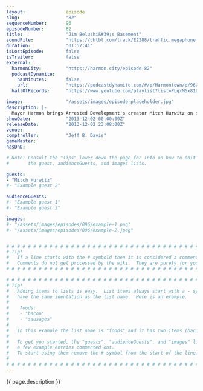 ```yaml
---
layout:               episode
slug:                 "82"
sequenceNumber:       96
episodeNumber:        82
title:                "Jim Belushi&#39;s Basement"
soundFile:            "https://chtbl.com/track/E2288/traffic.megaphone.fm/STA5496750200.mp3?updated=1555715359"
duration:             "01:57:41"
isLostEpisode:        false
isTrailer:            false
external:
  harmonCity:         "https://harmon.city/episode-82"
  podcastDynamite:
    hasMinutes:       false
    url:              "https://podcastdynamite.com/#/p/Harmontown/e/96/82"
  hallOfRecords:      "https://www.youtube.com/playlist?list=PLqxM5x81hNOaISpIncNv30--5a-np52_q"

image:                "/assets/images/episode-placeholder.jpg"
description: |-
  Mayor Harmon brings Arrested Development's creator Mitch Hurwitz on stage to talk shop about TV. Later Kumail returns and the whole thing ends with an epic D&D session. Quit reading already and press play!
showDate:             "2013-12-02 00:00:00Z"
releaseDate:          "2013-12-02 23:08:00Z"
venue:                
comptroller:          "Jeff B. Davis"
gameMaster:           
hasDnD:               

# Note: Consult the "Tips" lower down the page for info on how to edit
#       the guest, audienceGuests, and images lists.

guests:
- "Mitch Hurwitz"
#- "Example guest 2"

audienceGuests:
#- "Example guest 1"
#- "Example guest 2"

images:
#- "/assets/images/episodes/096/example-1.png"
#- "/assets/images/episodes/096/example-2.jpeg"


# # # # # # # # # # # # # # # # # # # # # # # # # # # # # # # # # # # # # # # # # # # # #
# Tip!
#   If a line starts with the # symbold then it is considered a comment.
#   Comments do not get processed by the wiki.  They are purely for your information.
# # # # # # # # # # # # # # # # # # # # # # # # # # # # # # # # # # # # # # # # # # # # #

# # # # # # # # # # # # # # # # # # # # # # # # # # # # # # # # # # # # # # # # # # # # #
# Tip!
#   Adding items to lists is easy.  List items always start with a - symbol and have
#   have the same identation as the list name.  Here is an example.
#
#    foods:
#    - "bacon"
#    - "sausages"
#
#   In this example the list name is "foods" and it has two items (bacon, and sausages).
#
#   To get you started, the "guests", "audienceGuests", and "images" lists below have
#   a few example entries commented out.
#   To start using them remove the # symbol from the start of the line.
#
# # # # # # # # # # # # # # # # # # # # # # # # # # # # # # # # # # # # # # # # # # # # #
---
```


<!-- The episode description will be rendered here -->
{{ page.description }}

<!-- Add your content BELOW here -->
<!-- vvvvvvvvvvvvvvvvvvvvvvvvvvv -->




<!-- ^^^^^^^^^^^^^^^^^^^^^^^^^^^ -->
<!-- Add your content ABOVE here -->

<!-- The episode gallery will be rendered here -->